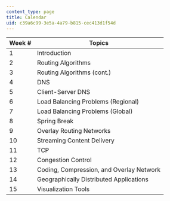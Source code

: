 ```yaml
---
content_type: page
title: Calendar
uid: c39a6c99-3e5a-4a79-b815-cec413d1f54d
---
```


| Week # | Topics |
| --- | --- |
| 1 | Introduction |
| 2 | Routing Algorithms |
| 3 | Routing Algorithms (cont.) |
| 4 | DNS |
| 5 | Client-Server DNS |
| 6 | Load Balancing Problems (Regional) |
| 7 | Load Balancing Problems (Global) |
| 8 | Spring Break |
| 9 | Overlay Routing Networks |
| 10 | Streaming Content Delivery |
| 11 | TCP |
| 12 | Congestion Control |
| 13 | Coding, Compression, and Overlay Network |
| 14 | Geographically Distributed Applications |
| 15 | Visualization Tools